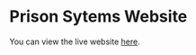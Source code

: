 # Prison Sytems Website
You can view the live website [here](https://kilakoriginal.github.io/prison-systems/).
